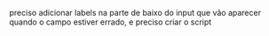preciso adicionar labels na parte de baixo do input que vão aparecer quando o campo estiver errado, e preciso criar o script